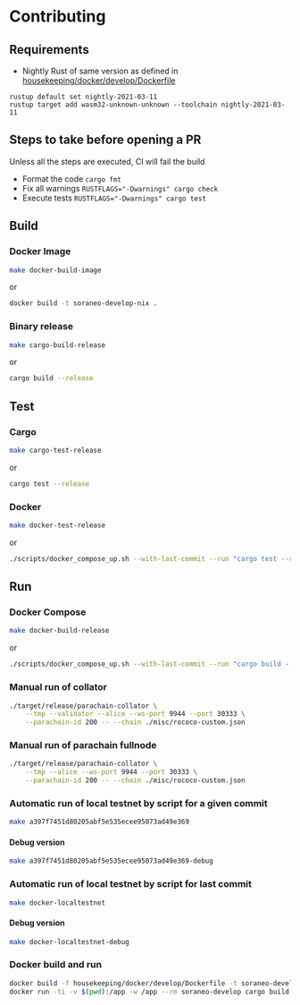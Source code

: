 # Contributing

## Requirements
* Nightly Rust of same version as defined in [housekeeping/docker/develop/Dockerfile](housekeeping/docker/develop/Dockerfile)
 ```
 rustup default set nightly-2021-03-11
 rustup target add wasm32-unknown-unknown --toolchain nightly-2021-03-11
 ```

## Steps to take before opening a PR
Unless all the steps are executed, CI will fail the build
* Format the code `cargo fmt`
* Fix all warnings `RUSTFLAGS="-Dwarnings" cargo check`
* Execute tests `RUSTFLAGS="-Dwarnings" cargo test`

## Build

### Docker Image

```bash
make docker-build-image
```

or

```bash
docker build -t soraneo-develop-nix .
```

### Binary release

```bash
make cargo-build-release
```

or

```bash
cargo build --release
```

## Test

### Cargo

```bash
make cargo-test-release
```

or

```bash
cargo test --release
```

### Docker

```bash
make docker-test-release
```

or

```bash
./scripts/docker_compose_up.sh --with-last-commit --run "cargo test --release"
```

## Run

### Docker Compose

```bash
make docker-build-release
```

or

```bash
./scripts/docker_compose_up.sh --with-last-commit --run "cargo build --release"
```

### Manual run of collator

```bash
./target/release/parachain-collator \
    --tmp --validator --alice --ws-port 9944 --port 30333 \
    --parachain-id 200 -- --chain ./misc/rococo-custom.json
```

### Manual run of parachain fullnode

```bash
./target/release/parachain-collator \
    --tmp --alice --ws-port 9944 --port 30333 \
    --parachain-id 200 -- --chain ./misc/rococo-custom.json
```

### Automatic run of local testnet by script for a given commit

```bash
make a397f7451d80205abf5e535ecee95073ad49e369
```

#### Debug version

```bash
make a397f7451d80205abf5e535ecee95073ad49e369-debug
```

### Automatic run of local testnet by script for last commit

```bash
make docker-localtestnet
```

#### Debug version

```bash
make docker-localtestnet-debug
```

### Docker build and run

```bash
docker build -f housekeeping/docker/develop/Dockerfile -t soraneo-develop .
docker run -ti -v $(pwd):/app -w /app --rm soraneo-develop cargo build --release
```
